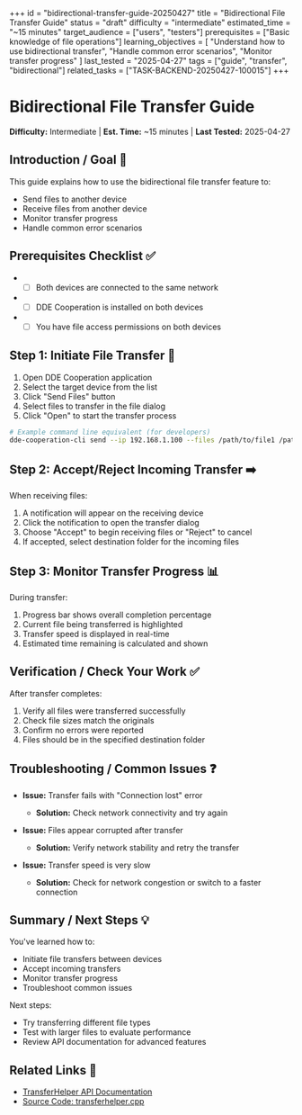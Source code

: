 +++
id = "bidirectional-transfer-guide-20250427"
title = "Bidirectional File Transfer Guide"
status = "draft"
difficulty = "intermediate"
estimated_time = "~15 minutes"
target_audience = ["users", "testers"]
prerequisites = ["Basic knowledge of file operations"]
learning_objectives = [
    "Understand how to use bidirectional transfer",
    "Handle common error scenarios",
    "Monitor transfer progress"
]
last_tested = "2025-04-27"
tags = ["guide", "transfer", "bidirectional"]
related_tasks = ["TASK-BACKEND-20250427-100015"]
+++

# Bidirectional File Transfer Guide

**Difficulty:** Intermediate | **Est. Time:** ~15 minutes | **Last Tested:** 2025-04-27

## Introduction / Goal 🎯

This guide explains how to use the bidirectional file transfer feature to:
- Send files to another device
- Receive files from another device
- Monitor transfer progress
- Handle common error scenarios

## Prerequisites Checklist ✅

*   - [ ] Both devices are connected to the same network
*   - [ ] DDE Cooperation is installed on both devices
*   - [ ] You have file access permissions on both devices

## Step 1: Initiate File Transfer 📝

1. Open DDE Cooperation application
2. Select the target device from the list
3. Click "Send Files" button
4. Select files to transfer in the file dialog
5. Click "Open" to start the transfer process

```bash
# Example command line equivalent (for developers)
dde-cooperation-cli send --ip 192.168.1.100 --files /path/to/file1 /path/to/file2
```

## Step 2: Accept/Reject Incoming Transfer ➡️

When receiving files:
1. A notification will appear on the receiving device
2. Click the notification to open the transfer dialog
3. Choose "Accept" to begin receiving files or "Reject" to cancel
4. If accepted, select destination folder for the incoming files

## Step 3: Monitor Transfer Progress 📊

During transfer:
1. Progress bar shows overall completion percentage
2. Current file being transferred is highlighted
3. Transfer speed is displayed in real-time
4. Estimated time remaining is calculated and shown

## Verification / Check Your Work ✅

After transfer completes:
1. Verify all files were transferred successfully
2. Check file sizes match the originals
3. Confirm no errors were reported
4. Files should be in the specified destination folder

## Troubleshooting / Common Issues ❓

*   **Issue:** Transfer fails with "Connection lost" error
    *   **Solution:** Check network connectivity and try again

*   **Issue:** Files appear corrupted after transfer
    *   **Solution:** Verify network stability and retry the transfer

*   **Issue:** Transfer speed is very slow
    *   **Solution:** Check for network congestion or switch to a faster connection

## Summary / Next Steps 💡

You've learned how to:
- Initiate file transfers between devices
- Accept incoming transfers
- Monitor transfer progress
- Troubleshoot common issues

Next steps:
- Try transferring different file types
- Test with larger files to evaluate performance
- Review API documentation for advanced features

## Related Links 🔗

- [TransferHelper API Documentation](api/transfer_api.md)
- [Source Code: transferhelper.cpp](src/lib/cooperation/core/net/helper/transferhelper.cpp)